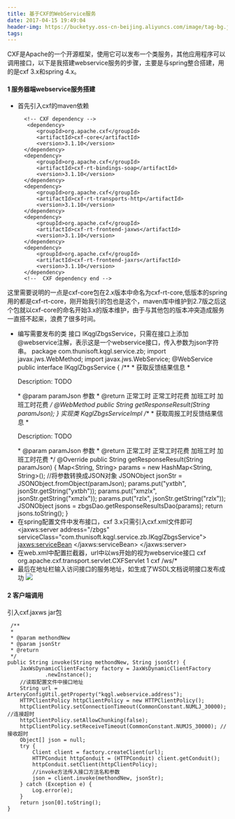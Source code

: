 ```yaml
---
title: 基于CXF的WebService服务
date: 2017-04-15 19:49:04
header-img: https://bucketyy.oss-cn-beijing.aliyuncs.com/image/tag-bg.jpg
tags: 
---
```



CXF是Apache的一个开源框架，使用它可以发布一个类服务，其他应用程序可以调用接口，以下是我搭建webservice服务的步骤，主要是与spring整合搭建，用的是cxf 3.x和spring 4.x。
#### 1 服务器端webservice服务搭建
* 首先引入cxf的maven依赖
        
        <!-- CXF dependency -->
		 <dependency>
			<groupId>org.apache.cxf</groupId>
			<artifactId>cxf-core</artifactId>
			<version>3.1.10</version>
		</dependency>
		<dependency>
			<groupId>org.apache.cxf</groupId>
			<artifactId>cxf-rt-bindings-soap</artifactId>
			<version>3.1.10</version>
		</dependency>
		<dependency>
			<groupId>org.apache.cxf</groupId>
			<artifactId>cxf-rt-transports-http</artifactId>
			<version>3.1.10</version>
		</dependency>
		<dependency>
			<groupId>org.apache.cxf</groupId>
			<artifactId>cxf-rt-frontend-jaxws</artifactId>
			<version>3.1.10</version>
		</dependency>
		<dependency>
			<groupId>org.apache.cxf</groupId>
			<artifactId>cxf-rt-frontend-jaxrs</artifactId>
			<version>3.1.10</version>
		</dependency>
		<!--  CXF dependency end --> 
这里需要说明的一点是cxf-core包在2.x版本中命名为cxf-rt-core,低版本的spring用的都是cxf-rt-core，刚开始我引的包也是这个，maven库中维护到2.7版之后这个包就以cxf-core的命名开始3.x的版本维护，由于与其他包的版本冲突造成服务一直搭不起来，浪费了很多时间。
* 编写需要发布的类
    接口 IKqglZbgsService，只需在接口上添加@webservice注解，表示这是一个webservice接口，传入参数为json字符串。 
        package com.thunisoft.kqgl.service.zb;
        import javax.jws.WebMethod;
        import javax.jws.WebService;
        @WebService
        public interface IKqglZbgsService {
        /**
        * 获取反馈结果信息
        * <p>Description: TODO</p>
        * @param paramJson 参数
        * @return 正常工时 正常工时花费 加班工时 加班工时花费
        */
        @WebMethod
        public String getResponseResult(String paramJson);
        }
实现类 KqglZbgsServiceImpl
         /**
          * 获取周报工时反馈结果信息
          * <p>Description: TODO</p>
          * @param paramJson 参数
          * @return 正常工时 正常工时花费 加班工时 加班工时花费
          */
           @Override
           public String getResponseResult(String paramJson) {
            Map<String, String> params = new HashMap<String, String>();
           //将参数转换成JSON对象
           JSONObject jsonStr = JSONObject.fromObject(paramJson);
           params.put("yxtbh", jsonStr.getString("yxtbh"));
           params.put("xmzlx", jsonStr.getString("xmzlx"));
           params.put("rzlx", jsonStr.getString("rzlx"));
           JSONObject jsons = zbgsDao.getResponseResultsDao(params);
           return jsons.toString();
           }
* 在spring配置文件中发布接口，cxf 3.x只需引入cxf.xml文件即可
          <?xml version="1.0" encoding="UTF-8"?>
         <beans
	          xmlns="http://www.springframework.org/schema/beans"
	          xmlns:xsi="http://www.w3.org/2001/XMLSchema-instance"
              xmlns:p="http://www.springframework.org/schema/p"
	          xmlns:jaxws="http://cxf.apache.org/jaxws"
	          xsi:schemaLocation=" http://www.springframework.org/schema/beans 
                http://www.springframework.org/schema/beans            
                http://www.springframework.org/schema/beans/spring-beans-         
                4.2.xsd
               http://cxf.apache.org/jaxws http://cxf.apache.org/schemas/jaxws.xsd">
              <import resource="classpath:META-INF/cxf/cxf.xml" />
	      <!-- 通过jaxws:server方式来配置webservice -->
	          <bean id="zbgsServiceImpl"  class="com.thunisoft.kqgl.service.impl.zb.KqglZbgsServiceImpl" />                           
              <jaxws:server   address="/zbgs" serviceClass="com.thunisoft.kqgl.service.zb.IKqglZbgsService">
              <jaxws:serviceBean>
                  <ref bean="zbgsServiceImpl" />
              </jaxws:serviceBean>
              </jaxws:server>   
         </beans>
* 在web.xml中配置拦截器，url中以ws开始的视为webservice接口
           <!-- here is CXFServlet config -->
	   <servlet>
		<servlet-name>cxf</servlet-name>
		<servlet-class>org.apache.cxf.transport.servlet.CXFServlet</servlet-class>
		<load-on-startup>1</load-on-startup>
	   </servlet>
	   <servlet-mapping>
		<servlet-name>cxf</servlet-name>
		<url-pattern>/ws/*</url-pattern>
	   </servlet-mapping>
* 最后在地址栏输入访问接口的服务地址，如生成了WSDL文档说明接口发布成功
![](http://upload-images.jianshu.io/upload_images/4367237-9d1d5970c0b7588f.png?imageMogr2/auto-orient/strip%7CimageView2/2/w/1240)

#### 2 客户端调用
引入cxf.jaxws jar包
    
     /**
     * 
     * @param methondNew
     * @param jsonStr
     * @return
     */
    public String invoke(String methondNew, String jsonStr) {
        JaxWsDynamicClientFactory factory = JaxWsDynamicClientFactory
                .newInstance();
        //读取配置文件中接口地址
        String url = ArteryConfigUtil.getProperty("kqgl.webservice.address");
        HTTPClientPolicy httpClientPolicy = new HTTPClientPolicy();
        httpClientPolicy.setConnectionTimeout(CommonConstant.NUMLJ_30000); //连接超时 
        httpClientPolicy.setAllowChunking(false);
        httpClientPolicy.setReceiveTimeout(CommonConstant.NUMJS_30000); //接收超时            
        Object[] json = null;
        try {
            Client client = factory.createClient(url);
            HTTPConduit httpConduit = (HTTPConduit) client.getConduit();
            httpConduit.setClient(httpClientPolicy);
            //invoke方法传入接口方法名和参数
            json = client.invoke(methondNew, jsonStr);
        } catch (Exception e) {
            Log.error(e);
        }
        return json[0].toString();
    }